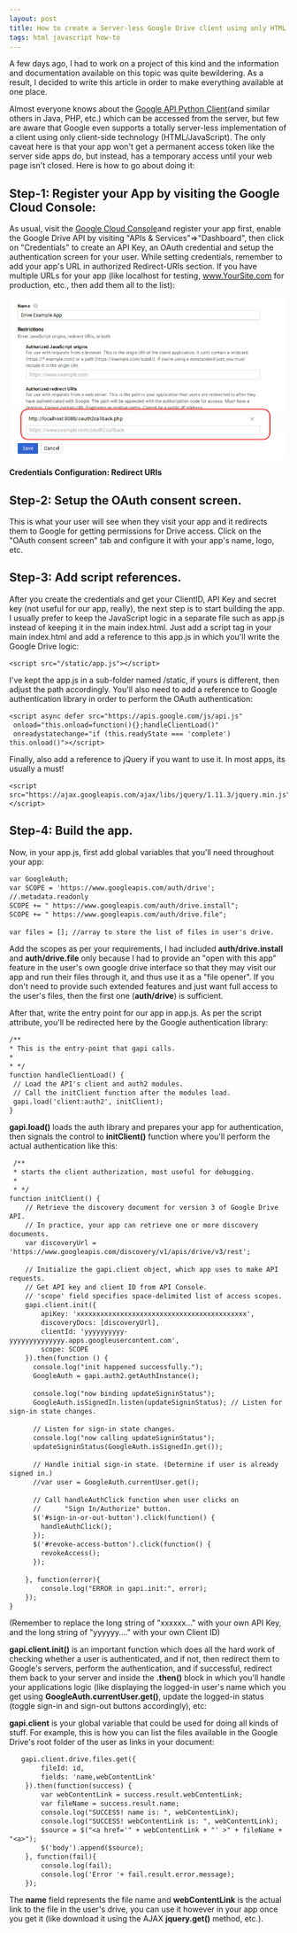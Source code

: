 ```yaml
---
layout: post
title: How to create a Server-less Google Drive client using only HTML and JavaScript
tags: html javascript how-to
---
```


A few days ago, I had to work on a project of this kind and the information and documentation available on this topic was quite bewildering. As a result, I decided to write this article in order to make everything available at one place.<!--more-->

Almost everyone knows about the [Google API Python Client](https://github.com/google/google-api-python-client)(and similar others in Java, PHP, etc.) which can be accessed from the server, but few are aware that Google even supports a totally server-less implementation of a client using only client-side technology (HTML/JavaScript). The only caveat here is that your app won't get a permanent access token like the server side apps do, but instead, has a temporary access until your web page isn't closed. Here is how to go about doing it:

Step-1: Register your App by visiting the Google Cloud Console:
---------------------------------------------------------------

As usual, visit the [Google Cloud Console](https://console.cloud.google.com/)and register your app first, enable the Google Drive API by visiting "APIs & Services"=\>"Dashboard", then click on "Credentials" to create an API Key, an OAuth credential and setup the authentication screen for your user. While setting credentials, remember to add your app's URL in authorized Redirect-URIs section. If you have multiple URLs for your app (like localhost for testing, www.YourSite.com for production, etc., then add them all to the list):

![Credentials Configuration Redirect URIs](/uploads/2018/07/credentials_config_redirect_uri.png)

**Credentials Configuration: Redirect URIs**

Step-2: Setup the OAuth consent screen.
---------------------------------------

This is what your user will see when they visit your app and it redirects them to Google for getting permissions for Drive access. Click on the "OAuth consent screen" tab and configure it with your app's name, logo, etc.

Step-3: Add script references.
------------------------------

After you create the credentials and get your ClientID, API Key and secret key (not useful for our app, really), the next step is to start building the app. I usually prefer to keep the JavaScript logic in a separate file such as app.js instead of keeping it in the main index.html. Just add a script tag in your main index.html and add a reference to this app.js in which you'll write the Google Drive logic:

    <script src="/static/app.js"></script>

I've kept the app.js in a sub-folder named /static, if yours is different, then adjust the path accordingly. You'll also need to add a reference to Google authentication library in order to perform the OAuth authentication:

    <script async defer src="https://apis.google.com/js/api.js" 
     onload="this.onload=function(){};handleClientLoad()" 
     onreadystatechange="if (this.readyState === 'complete') this.onload()"></script>

Finally, also add a reference to jQuery if you want to use it. In most apps, its usually a must!

    <script src="https://ajax.googleapis.com/ajax/libs/jquery/1.11.3/jquery.min.js"></script>

Step-4: Build the app.
----------------------

Now, in your app.js, first add global variables that you'll need throughout your app:

    var GoogleAuth;
    var SCOPE = 'https://www.googleapis.com/auth/drive'; //.metadata.readonly
    SCOPE += " https://www.googleapis.com/auth/drive.install";
    SCOPE += " https://www.googleapis.com/auth/drive.file";

    var files = []; //array to store the list of files in user's drive.

Add the scopes as per your requirements, I had included **auth/drive.install** and **auth/drive.file** only because I had to provide an "open with this app" feature in the user's own google drive interface so that they may visit our app and run their files through it, and thus use it as a "file opener". If you don't need to provide such extended features and just want full access to the user's files, then the first one (**auth/drive**) is sufficient.

After that, write the entry point for our app in app.js. As per the script attribute, you'll be redirected here by the Google authentication library:

    /**
    * This is the entry-point that gapi calls.
    * 
    * */
    function handleClientLoad() {
     // Load the API's client and auth2 modules.
     // Call the initClient function after the modules load.
     gapi.load('client:auth2', initClient);
    }

**gapi.load()** loads the auth library and prepares your app for authentication, then signals the control to **initClient()** function where you'll perform the actual authentication like this:

     /**
     * starts the client authorization, most useful for debugging.
     * 
     * */
    function initClient() {
        // Retrieve the discovery document for version 3 of Google Drive API.
        // In practice, your app can retrieve one or more discovery documents.
        var discoveryUrl = 'https://www.googleapis.com/discovery/v1/apis/drive/v3/rest';

        // Initialize the gapi.client object, which app uses to make API requests.
        // Get API key and client ID from API Console.
        // 'scope' field specifies space-delimited list of access scopes.
        gapi.client.init({
            apiKey: 'xxxxxxxxxxxxxxxxxxxxxxxxxxxxxxxxxxxxxxxxxxx',
            discoveryDocs: [discoveryUrl],
            clientId: 'yyyyyyyyyy-yyyyyyyyyyyyyy.apps.googleusercontent.com',
            scope: SCOPE
        }).then(function () {
          console.log("init happened successfully.");
          GoogleAuth = gapi.auth2.getAuthInstance();
          
          console.log("now binding updateSigninStatus");
          GoogleAuth.isSignedIn.listen(updateSigninStatus); // Listen for sign-in state changes.

          // Listen for sign-in state changes.
          console.log("now calling updateSigninStatus");
          updateSigninStatus(GoogleAuth.isSignedIn.get());

          // Handle initial sign-in state. (Determine if user is already signed in.)
          //var user = GoogleAuth.currentUser.get();
          
          // Call handleAuthClick function when user clicks on
          //      "Sign In/Authorize" button.
          $('#sign-in-or-out-button').click(function() {
            handleAuthClick();
          }); 
          $('#revoke-access-button').click(function() {
            revokeAccess();
          }); 

        }, function(error){
            console.log("ERROR in gapi.init:", error);
        });
    }

(Remember to replace the long string of "xxxxxx..." with your own API Key, and the long string of "yyyyyy...." with your own Client ID)

**gapi.client.init()** is an important function which does all the hard work of checking whether a user is authenticated, and if not, then redirect them to Google's servers, perform the authentication, and if successful, redirect them back to your server and inside the **.then()** block in which you'll handle your applications logic (like displaying the logged-in user's name which you get using **GoogleAuth.currentUser.get()**, update the logged-in status (toggle sign-in and sign-out buttons accordingly), etc:

**gapi.client** is your global variable that could be used for doing all kinds of stuff. For example, this is how you can list the files available in the Google Drive's root folder of the user as links in your document:

       gapi.client.drive.files.get({
            fileId: id,
            fields: 'name,webContentLink'
        }).then(function(success) {
            var webContentLink = success.result.webContentLink;
            var fileName = success.result.name;
            console.log("SUCCESS! name is: ", webContentLink);
            console.log("SUCCESS! webContentLink is: ", webContentLink);
            $source = $("<a href='" + webContentLink + "' >" + fileName + "<a>");
            $('body').append($source);
        }, function(fail){
            console.log(fail);
            console.log('Error '+ fail.result.error.message);
        });

The **name** field represents the file name and **webContentLink** is the actual link to the file in the user's drive, you can use it however in your app once you get it (like download it using the AJAX **jquery.get()** method, etc.).
